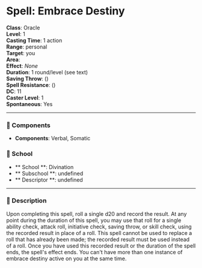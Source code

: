 
# Spell: Embrace Destiny
**Class**: Oracle  
**Level**: 1  
**Casting Time**: 1 action  
**Range**: personal  
**Target**: you  
**Area**:   
**Effect**: _None_  
**Duration**: 1 round/level (see text)  
**Saving Throw**:  ()  
**Spell Resistance**:  ()  
**DC**: 11  
**Caster Level**: 1  
**Spontaneous**: Yes

---

### 🔮 Components
- **Components**: Verbal, Somatic

### 🏫 School
- ** School **: Divination
- ** Subschool **: undefined
- ** Descriptor **: undefined
---

### 📜 Description
Upon completing this spell, roll a single d20 and record the result. At any point during the duration of this spell, you may use that roll for a single ability check, attack roll, initiative check, saving throw, or skill check, using the recorded result in place of a roll. This spell cannot be used to replace a roll that has already been made; the recorded result must be used instead of a roll. Once you have used this recorded result or the duration of the spell ends, the spell's effect ends. You can't have more than one instance of embrace destiny active on you at the same time.
